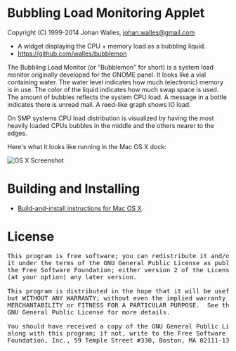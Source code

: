 # Bubbling Load Monitoring Applet
Copyright (C) 1999-2014 Johan Walles, johan.walles@gmail.com

- A widget displaying the CPU + memory load as a bubbling liquid.
- https://github.com/walles/bubblemon

The Bubbling Load Monitor (or "Bubblemon" for short) is a system load
monitor originally developed for the GNOME panel. It looks like a vial
containing water. The water level indicates how much (electronic)
memory is in use. The color of the liquid indicates how much swap
space is used. The amount of bubbles reflects the system CPU load. A
message in a bottle indicates there is unread mail. A reed-like graph
shows IO load.

On SMP systems CPU load distribution is visualized by having the most
heavily loaded CPUs bubbles in the middle and the others nearer to the
edges.

Here's what it looks like running in the Mac OS X dock:

![OS X Screenshot](https://raw.githubusercontent.com/walles/bubblemon/master/pixmaps/screenshot-osx.png)

# Building and Installing
* [Build-and-install instructions for Mac OS X](https://github.com/walles/bubblemon/blob/master/osx/INSTALL.txt).

# License
<pre>
This program is free software; you can redistribute it and/or modify
it under the terms of the GNU General Public License as published by
the Free Software Foundation; either version 2 of the License, or
(at your option) any later version.

This program is distributed in the hope that it will be useful,
but WITHOUT ANY WARRANTY; without even the implied warranty of
MERCHANTABILITY or FITNESS FOR A PARTICULAR PURPOSE.  See the
GNU General Public License for more details.

You should have received a copy of the GNU General Public License
along with this program; if not, write to the Free Software
Foundation, Inc., 59 Temple Street #330, Boston, MA 02111-1307, USA.
</pre>
